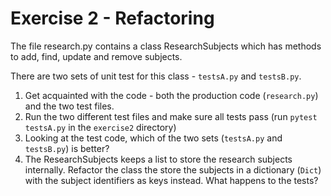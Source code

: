 # Exercise 2 - Refactoring 

The file research.py contains a class ResearchSubjects which has methods to add, find, update and remove subjects. 

There are two sets of unit test for this class - `testsA.py` and `testsB.py`.

1. Get acquainted with the code - both the production code (`research.py`) and the two test files.
2. Run the two different test files and make sure all tests pass (run `pytest testsA.py` in the `exercise2` directory)
3. Looking at the test code, which of the two sets (`testsA.py` and `testsB.py`) is better?
4. The ResearchSubjects keeps a list to store the research subjects internally. 
Refactor the class the store the subjects in a dictionary (`Dict`) with the subject identifiers as keys instead. 
What happens to the tests? 

